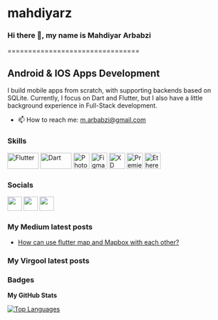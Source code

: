 # mahdiyarz
### Hi there 👋, my name is Mahdiyar Arbabzi
<!-- ![](https://arturssmirnovs.github.io/github-profile-readme-generator/images/banner.png) -->
================================

Android & IOS Apps Development
-----------------

I build mobile apps from scratch, with supporting backends based on SQLite. Currently, I focus on Dart and Flutter, but I also have a little background experience in Full-Stack development.

- 📫 How to reach me: m.arbabzi@gmail.com 

### Skills
<p align="left">
<a href="https://docs.flutter.dev/reference/tutorials" target="_blank" rel="noreferrer"><img src="https://storage.googleapis.com/cms-storage-bucket/ec64036b4eacc9f3fd73.svg" width="70" height="36" alt="Flutter" /></a>
<a href="https://dart.dev/overview" target="_blank" rel="noreferrer"><img src="https://dart.dev/assets/img/shared/dart/logo+text/horizontal/white.svg" width="70" height="36" alt="Dart" /></a>
<a href="https://www.adobe.com/uk/products/photoshop.html" target="_blank" rel="noreferrer"><img src="https://raw.githubusercontent.com/danielcranney/readme-generator/main/public/icons/skills/photoshop-colored.svg" width="36" height="36" alt="Photoshop" /></a>
<a href="https://www.figma.com/" target="_blank" rel="noreferrer"><img src="https://raw.githubusercontent.com/danielcranney/readme-generator/main/public/icons/skills/figma-colored.svg" width="36" height="36" alt="Figma" /></a>
<a href="https://www.adobe.com/uk/products/xd.html" target="_blank" rel="noreferrer"><img src="https://raw.githubusercontent.com/danielcranney/readme-generator/main/public/icons/skills/xd-colored.svg" width="36" height="36" alt="XD" /></a>
<a href="https://www.adobe.com/uk/products/premiere.html" target="_blank" rel="noreferrer"><img src="https://raw.githubusercontent.com/danielcranney/readme-generator/main/public/icons/skills/premierepro-colored.svg" width="36" height="36" alt="Premiere Pro" /></a>
<a href="https://ethereum.org/en/" target="_blank" rel="noreferrer"><img src="https://raw.githubusercontent.com/danielcranney/readme-generator/main/public/icons/skills/ethereum-colored.svg" width="36" height="36" alt="Ethereum" /></a>
</p>

### Socials

<p align="left"> <a href="https://www.github.com/mahdiyarz" target="_blank" rel="noreferrer"><img src="https://raw.githubusercontent.com/danielcranney/readme-generator/main/public/icons/socials/github.svg" width="32" height="32" /></a> <a href="https://www.linkedin.com/in/mahdiyar-arbabzi-48396835" target="_blank" rel="noreferrer"><img src="https://raw.githubusercontent.com/danielcranney/readme-generator/main/public/icons/socials/linkedin.svg" width="32" height="32" /></a> <a href="https://www.stackoverflow.com/users/15826420/mahdyar-z" target="_blank" rel="noreferrer"><img src="https://raw.githubusercontent.com/danielcranney/readme-generator/main/public/icons/socials/stackoverflow.svg" width="32" height="32" /></a> </p>

### My Medium latest posts
<!-- MEDIUM:START -->
- [How can use flutter map and Mapbox with each other?](https://medium.com/@m.arbabzi/how-can-use-flutter-map-and-mapbox-with-each-other-1fd57dc9623a?source=rss-baa8046802cb------2)
<!-- MEDIUM:END -->

### My Virgool latest posts
<!-- VIRGOOL:START -->
<!-- VIRGOOL:END -->

### Badges

<b>My GitHub Stats</b>

<!-- <a href="http://www.github.com/mahdiyarz"><img src="https://github-readme-stats.vercel.app/api?username=mahdiyarz&show_icons=true&hide=&count_private=true&title_color=0891b2&text_color=ffffff&icon_color=0891b2&bg_color=1c1917&hide_border=true&show_icons=true" alt="mahdiyarz's GitHub stats" /></a>

<a href="http://www.github.com/mahdiyarz"><img src="https://github-readme-streak-stats.herokuapp.com/?user=mahdiyarz&stroke=ffffff&background=1c1917&ring=0891b2&fire=0891b2&currStreakNum=ffffff&currStreakLabel=0891b2&sideNums=ffffff&sideLabels=ffffff&dates=ffffff&hide_border=true" /></a>

<a href="http://www.github.com/mahdiyarz"><img src="https://activity-graph.herokuapp.com/graph?username=mahdiyarz&bg_color=1c1917&color=ffffff&line=0891b2&point=ffffff&area_color=1c1917&area=true&hide_border=true&custom_title=GitHub%20Commits%20Graph" alt="GitHub Commits Graph" /></a> -->

<a href="https://github.com/mahdiyarz" align="left"><img src="https://github-readme-stats.vercel.app/api/top-langs/?username=mahdiyarz&langs_count=10&title_color=0891b2&text_color=ffffff&icon_color=0891b2&bg_color=1c1917&hide_border=true&locale=en&custom_title=Top%20%Languages" alt="Top Languages" /></a>